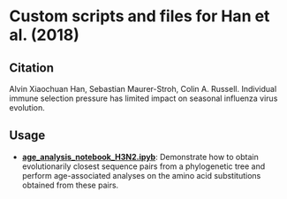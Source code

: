 # Custom scripts and files for Han et al. (2018)

## Citation

Alvin Xiaochuan Han, Sebastian Maurer-Stroh, Colin A. Russell. Individual immune selection pressure has limited impact on seasonal influenza virus evolution.

## Usage 

* [**age_analysis_notebook_H3N2.ipyb**](https://github.com/alvinxhan/ageflu/blob/master/age_analysis_notebook_H3N2.ipynb): Demonstrate how to obtain evolutionarily closest sequence pairs from a phylogenetic tree and perform age-associated analyses on the amino acid substitutions obtained from these pairs. 
